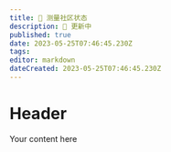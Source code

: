 ```yaml
---
title: 📐 测量社区状态
description: 🔴 更新中
published: true
date: 2023-05-25T07:46:45.230Z
tags: 
editor: markdown
dateCreated: 2023-05-25T07:46:45.230Z
---
```


# Header
Your content here